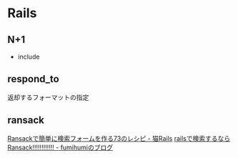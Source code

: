 # Rails

## N+1
- include

## respond_to
返却するフォーマットの指定

## ransack
[Ransackで簡単に検索フォームを作る73のレシピ - 猫Rails](http://nekorails.hatenablog.com/entry/2017/05/31/173925)
[railsで検索するならRansack!!!!!!!!!!!! - fumihumiのブログ](https://fumihumi.hatenablog.com/entry/2018/07/14/095733)
